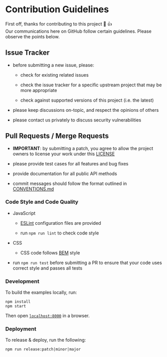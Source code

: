 # Contribution Guidelines

First off, thanks for contributing to this project :tada: :thumbsup:  
Our communications here on GitHub follow certain guidelines. Please observe the points below.

## Issue Tracker

- before submitting a new issue, please:

    - check for existing related issues

    - check the issue tracker for a specific upstream project that may be more appropriate

    - check against supported versions of this project (i.e. the latest)

- please keep discussions on-topic, and respect the opinions of others

- please contact us privately to discuss security vulnerabilities


## Pull Requests / Merge Requests

- **IMPORTANT**: by submitting a patch, you agree to allow the project owners to license your work under this [LICENSE](LICENSE)

- please provide test cases for all features and bug fixes

- provide documentation for all public API methods

- commit messages should follow the format outlined in [CONVENTIONS.md](CONVENTIONS.md)

### Code Style and Code Quality

- JavaScript

   - [ESLint](http://eslint.org/) configuration files are provided

   - run `npm run lint` to check code style

- CSS

    - CSS code follows [BEM](http://getbem.com/naming/) style

- run `npm run test` before submitting a PR to ensure that your code uses correct style and passes all tests

### Development

To build the examples locally, run:

```
npm install
npm start
```

Then open [`localhost:8000`](http://localhost:8000) in a browser.

### Deployment

To release & deploy, run the following:

```
npm run release:patch|minor|major
```
